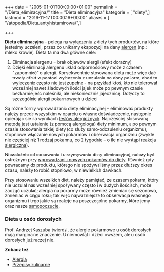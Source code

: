 +++
date = "2005-01-01T00:00:00+01:00"
permalink = "/Dieta_eliminacyjna/"
title = "Dieta eliminacyjna"
kategorie = [ "diety",]
lastmod = "2016-11-17T00:00:16+00:00"
aliases = [ "/atopedia/Dieta_antyhistaminowa/",]

+++

**Dieta eliminacyjna** - polega na wyłączeniu z diety tych produktów, na które
jesteśmy uczuleni, przez co unikamy ekspozycji na dany
[alergen](/atopedia/Alergen) (np.: mleko krowie). Dieta ta ma dwa główne cele:

1.  Eliminacja alergenu = brak objawów alergii (efekt doraźny)
1.  Dzięki eliminacji alergenu układ odpornościowy może z czasem "zapomnieć" o
    alergii. Konsekwentnie stosowana dieta może więc dać trwały efekt w postaci
    wyleczenia z uczulenia na dany pokarm, choć to wyleczenie często nie jest
    zupełne - na przykład ktoś, kto nie tolerował wcześniej nawet śladowych
    ilości jajek może po pewnym czasie bezkarnie jeść naleśniki, ale
    niekoniecznie jajecznicę. Dotyczy to szczególnie alergii pokarmowych u
    dzieci.

Są różne formy wprowadzania diety eliminacyjnej – eliminować produkty należy
przede wszystkim w oparciu o własne doświadczenie, następnie opierając sie na
wynikach [testów alergicznych](/atopedia/Testy_alergiczne).
Najczęściej stosowaną metodą jest ustalenie (z pomocą alergologa) diety minimum,
a po pewnym czasie stosowania takiej diety (co służy samo-odczuleniu organizmu),
stopniowe włączanie nowych pokarmów i obserwacja organizmu (zwykle nie częściej
niż 1 rodzaj pokarmu, co 2 tygodnie – o ile nie wystąpi [reakcja
alergiczna](/atopedia/Reakcja_alergiczna)).

Niezależnie od stosowania i utrzymywania diety eliminacyjnej, należy być
ostrożnym przy [wprowadzaniu nowych pokarmów do
diety](/atopedia/Wprowadzanie_nowych_pokarmów). Również gdy powracamy do
produktu, którego nie spożywaliśmy przez dłuższy okres czasu, należy to robić
stopniowo, w niewielkich dawkach.

Przy stosowaniu wszelkich diet, należy pamiętać, że czasem pokarm, który nie
uczulał nas wcześniej spożywany często i w dużych ilościach, może zacząć
uczulać; alergia na pokarmy może również zmieniać
się sezonowo, zmieniać w ciągu roku; tak więc najważniejsze to obserwacja
własnego organizmu i tego jakie są reakcje na poszczególne pokarmy, które jemy
oraz nasze [samopoczucie](/atopedia/Poprawa_samopoczucia).

### Dieta u osób dorosłych

Prof. Andrzej Kaszuba twierdzi, że alergie pokarmowe u osób dorosłych mają
marginalne znaczenie. U niemowląt i dzieci owszem, ale u osób dorosłych już
raczej nie.

**Zobacz też**

-   [Alergia](/atopedia/Alergia)
-   [Przepisy kulinarne](/przepis)
